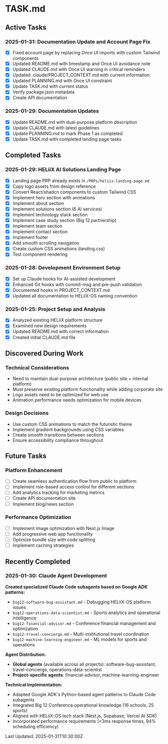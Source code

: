 # TASK.md

## Active Tasks

### 2025-01-31: Documentation Update and Account Page Fix

- [x] Fixed account page by replacing Once UI imports with custom Tailwind components
- [x] Updated README.md with timestamp and Once UI avoidance note
- [x] Updated CLAUDE.md with Once UI warning in critical reminders
- [x] Updated .claude/PROJECT_CONTEXT.md with current information
- [x] Updated PLANNING.md with Once UI constraint
- [x] Update TASK.md with current status
- [x] Verify package.json metadata
- [x] Create API documentation

### 2025-01-29: Documentation Updates

- [x] Update README.md with dual-purpose platform description
- [x] Update CLAUDE.md with latest guidelines
- [x] Update PLANNING.md to mark Phase 1 as completed
- [x] Update TASK.md with completed landing page tasks

## Completed Tasks

### 2025-01-29: HELiiX AI Solutions Landing Page

- [x] Landing page PRP already exists in `/PRPs/heliix-landing-page.md`
- [x] Copy logo assets from design reference
- [x] Convert React/shadcn components to custom Tailwind CSS
- [x] Implement hero section with animations
- [x] Implement about section
- [x] Implement solutions section (6 AI services)
- [x] Implement technology stack section
- [x] Implement case study section (Big 12 partnership)
- [x] Implement team section
- [x] Implement contact section
- [x] Implement footer
- [x] Add smooth scrolling navigation
- [x] Create custom CSS animations (landing.css)
- [x] Test component rendering

### 2025-01-28: Development Environment Setup

- [x] Set up Claude hooks for AI-assisted development
- [x] Enhanced Git hooks with commit-msg and pre-push validation
- [x] Documented hooks in PROJECT_CONTEXT.md
- [x] Updated all documentation to HELiiX-OS naming convention

### 2025-01-25: Project Setup and Analysis

- [x] Analyzed existing HELiiX platform structure
- [x] Examined new design requirements
- [x] Updated README.md with correct information
- [x] Created initial CLAUDE.md file

## Discovered During Work

### Technical Considerations

- Need to maintain dual-purpose architecture (public site + internal platform)
- Must preserve existing platform functionality while adding corporate site
- Logo assets need to be optimized for web use
- Animation performance needs optimization for mobile devices

### Design Decisions

- Use custom CSS animations to match the futuristic theme
- Implement gradient backgrounds using CSS variables
- Create smooth transitions between sections
- Ensure accessibility compliance throughout

## Future Tasks

### Platform Enhancement

- [ ] Create seamless authentication flow from public to platform
- [ ] Implement role-based access control for different sections
- [ ] Add analytics tracking for marketing metrics
- [ ] Create API documentation site
- [ ] Implement blog/news section

### Performance Optimization

- [ ] Implement image optimization with Next.js Image
- [ ] Add progressive web app functionality
- [ ] Optimize bundle size with code splitting
- [ ] Implement caching strategies

## Recently Completed

### 2025-01-30: Claude Agent Development

**Created specialized Claude Code subagents based on Google ADK patterns:**

- `big12-software-bug-assistant.md` - Debugging HELiiX-OS platform issues
- `big12-operations-data-scientist.md` - Sports analytics and operational intelligence
- `big12-financial-advisor.md` - Conference financial management and optimization
- `big12-travel-concierge.md` - Multi-institutional travel coordination
- `big12-machine-learning-engineer.md` - ML models for sports and operations

**Agent Distribution:**

- **Global agents** (available across all projects): software-bug-assistant, travel-concierge, operations-data-scientist
- **Project-specific agents**: financial-advisor, machine-learning-engineer

**Technical Implementation:**

- Adapted Google ADK's Python-based agent patterns to Claude Code subagents
- Integrated Big 12 Conference operational knowledge (16 schools, 25 sports)
- Aligned with HELiiX-OS tech stack (Next.js, Supabase, Vercel AI SDK)
- Incorporated performance requirements (<3ms response times, 94% scheduling efficiency)

Last Updated: 2025-01-31T10:30:00Z
